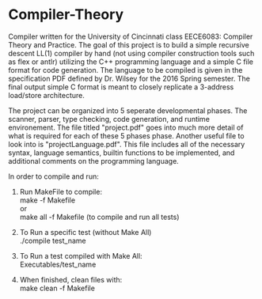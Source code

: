 # Compiler-Theory
Compiler written for the University of Cincinnati class EECE6083: Compiler Theory and Practice. The goal of this project is to build a simple recursive descent LL(1) compiler by hand (not using compiler construction tools such as flex or antlr) utilizing the C++ programming language and a simple C file format for code generation. The language to be compiled is given in the specification PDF defined by Dr. Wilsey for the 2016 Spring semester. The final output simple C format is meant to closely replicate a 3-address load/store architecture.

The project can be organized into 5 seperate developmental phases. The scanner, parser, type checking, code generation, and runtime environement. The file titled "project.pdf" goes into much more detail of what is required for each of these 5 phases phase. Another useful file to look into is "projectLanguage.pdf". This file includes all of the necessary syntax, language semantics, builtin functions to be implemented, and additional comments on the programming language. 

In order to compile and run:
1. Run MakeFile to compile: <br>
   make -f Makefile <br>
   or <br>
   make all -f Makefile (to compile and run all tests) <br>

2. To Run a specific test (without Make All) <br>
   ./compile test_name

3. To Run a test compiled with Make All: <br>
   Executables/test_name

4. When finished, clean files with: <br>
   make clean -f Makefile
